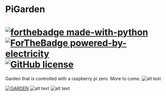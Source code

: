 # PiGarden 
# [![forthebadge made-with-python](http://ForTheBadge.com/images/badges/made-with-python.svg)](https://www.python.org/) [![ForTheBadge powered-by-electricity](http://ForTheBadge.com/images/badges/powered-by-electricity.svg)](http://ForTheBadge.com) [![GitHub license](https://img.shields.io/github/license/Naereen/StrapDown.js.svg)](https://github.com/Naereen/StrapDown.js/blob/master/LICENSE)

Garden that is controlled with a raspberry pi zero. More to come. 
![alt text](https://raw.github.com/ataffe/smartGarden/master/infographic/Infographic.png)

[![GARDEN](https://img.youtube.com/vi/HcUiwqYfW7I&/0.jpg)](https://www.youtube.com/watch?v=HcUiwqYfW7I&feature=youtu.be)
![alt text](https://raw.github.com/ataffe/smartGarden/master/infographic/Elastic_Stack_Logo.jpg) ![alt text](https://raw.github.com/ataffe/smartGarden/master/infographic/RPI_Logo.png) 
